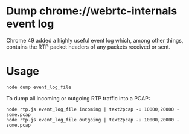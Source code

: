 # Dump chrome://webrtc-internals event log
Chrome 49 added a highly useful event log which, among other things, contains the RTP packet headers of any packets received or sent.

# Usage
```
node dump event_log_file
```

To dump all incoming or outgoing RTP traffic into a PCAP:
```
node rtp.js event_log_file incoming | text2pcap -u 10000,20000 - some.pcap
node rtp.js event_log_file outgoing | text2pcap -u 10000,20000 - some.pcap
```
